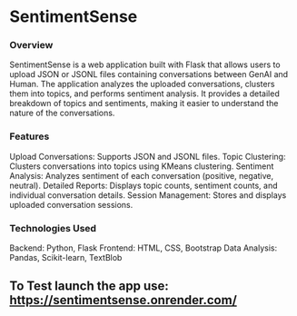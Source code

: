 # SentimentSense

### Overview
SentimentSense is a web application built with Flask that allows users to upload JSON or JSONL files containing conversations between GenAI and Human. The application analyzes the uploaded conversations, clusters them into topics, and performs sentiment analysis. It provides a detailed breakdown of topics and sentiments, making it easier to understand the nature of the conversations.

### Features
Upload Conversations: Supports JSON and JSONL files.
Topic Clustering: Clusters conversations into topics using KMeans clustering.
Sentiment Analysis: Analyzes sentiment of each conversation (positive, negative, neutral).
Detailed Reports: Displays topic counts, sentiment counts, and individual conversation details.
Session Management: Stores and displays uploaded conversation sessions.

### Technologies Used
Backend: Python, Flask
Frontend: HTML, CSS, Bootstrap
Data Analysis: Pandas, Scikit-learn, TextBlob

## To Test launch the app use: https://sentimentsense.onrender.com/
